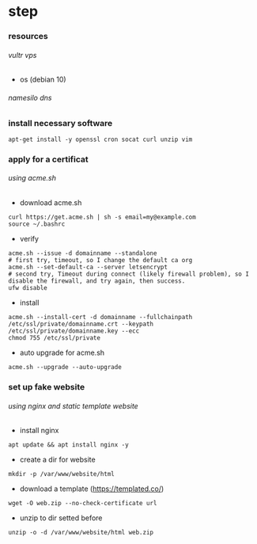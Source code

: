 # step
### resources
###### vultr vps
- os (debian 10)
###### namesilo dns
### install necessary software
```
apt-get install -y openssl cron socat curl unzip vim
```
### apply for a certificat
###### using acme.sh
- download acme.sh
```
curl https://get.acme.sh | sh -s email=my@example.com
source ~/.bashrc
```
- verify
```
acme.sh --issue -d domainname --standalone
# first try, timeout, so I change the default ca org
acme.sh --set-default-ca --server letsencrypt
# second try, Timeout during connect (likely firewall problem), so I disable the firewall, and try again, then success.
ufw disable
```
- install
```
acme.sh --install-cert -d domainname --fullchainpath /etc/ssl/private/domainname.crt --keypath /etc/ssl/private/domainname.key --ecc
chmod 755 /etc/ssl/private
```
- auto upgrade for acme.sh
```
acme.sh --upgrade --auto-upgrade
```
### set up fake website
###### using nginx and static template website
- install nginx
```
apt update && apt install nginx -y
```
- create a dir for website
```
mkdir -p /var/www/website/html
```
- download a template (https://templated.co/)
```
wget -O web.zip --no-check-certificate url
```
- unzip to dir setted before
```
unzip -o -d /var/www/website/html web.zip
```

